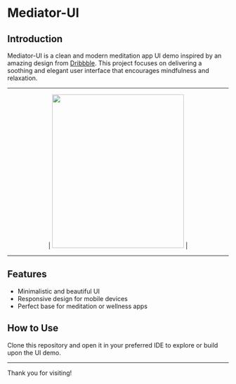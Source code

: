 # Mediator-UI

## Introduction

Mediator-UI is a clean and modern meditation app UI demo inspired by an amazing design from [Dribbble](https://dribbble.com/shots/15822493-Meditation-Mobile-App?utm_source=Clipboard_Shot&utm_campaign=mishadupliakin&utm_content=Meditation%20Mobile%20App&utm_medium=Social_Share). This project focuses on delivering a soothing and elegant user interface that encourages mindfulness and relaxation.

---

<p align="center">
  | <img src="https://github.com/user-attachments/assets/60eaa3f0-8f82-4cab-9382-ac51b108dfa9" width="300" height="350"/> |
</p>

---

## Features

- Minimalistic and beautiful UI  
- Responsive design for mobile devices  
- Perfect base for meditation or wellness apps

## How to Use

Clone this repository and open it in your preferred IDE to explore or build upon the UI demo.

---

Thank you for visiting!
